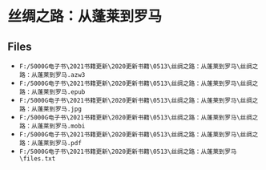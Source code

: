 # 丝绸之路：从蓬莱到罗马

## Files

- `F:/5000G电子书\2021书籍更新\2020更新书籍\0513\丝绸之路：从蓬莱到罗马\丝绸之路：从蓬莱到罗马.azw3`
- `F:/5000G电子书\2021书籍更新\2020更新书籍\0513\丝绸之路：从蓬莱到罗马\丝绸之路：从蓬莱到罗马.epub`
- `F:/5000G电子书\2021书籍更新\2020更新书籍\0513\丝绸之路：从蓬莱到罗马\丝绸之路：从蓬莱到罗马.jpg`
- `F:/5000G电子书\2021书籍更新\2020更新书籍\0513\丝绸之路：从蓬莱到罗马\丝绸之路：从蓬莱到罗马.mobi`
- `F:/5000G电子书\2021书籍更新\2020更新书籍\0513\丝绸之路：从蓬莱到罗马\丝绸之路：从蓬莱到罗马.pdf`
- `F:/5000G电子书\2021书籍更新\2020更新书籍\0513\丝绸之路：从蓬莱到罗马\files.txt`
